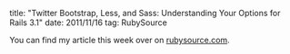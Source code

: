 title: "Twitter Bootstrap, Less, and Sass: Understanding Your Options for Rails 3.1"
date: 2011/11/16
tag: RubySource

You can find my article this week over on [rubysource.com](http://rubysource.com/twitter-bootstrap-less-and-sass-understanding-your-options-for-rails-3-1/).
